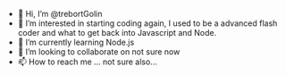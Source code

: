 - 👋 Hi, I’m @trebortGolin
- 👀 I’m interested in starting coding again, I used to be a advanced flash coder and what to get back into Javascript and Node.
- 🌱 I’m currently learning Node.js
- 💞️ I’m looking to collaborate on not sure now
- 📫 How to reach me ... not sure also...

<!---
trebortGolin/trebortGolin is a ✨ special ✨ repository because its `README.md` (this file) appears on your GitHub profile.
You can click the Preview link to take a look at your changes.
--->
